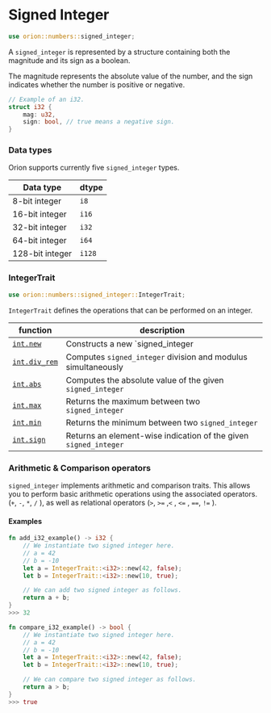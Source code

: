 # Signed Integer

```rust
use orion::numbers::signed_integer;
```

A `signed_integer` is represented by a structure containing both the magnitude and its sign as a boolean.

The magnitude represents the absolute value of the number, and the sign indicates whether the number is positive or negative.

```rust
// Example of an i32.
struct i32 {
    mag: u32,
    sign: bool, // true means a negative sign.
}
```

### Data types

Orion supports currently five `signed_integer` types.

| Data type       | dtype  |
| --------------- | ------ |
| 8-bit integer   | `i8`   |
| 16-bit integer  | `i16`  |
| 32-bit integer  | `i32`  |
| 64-bit integer  | `i64`  |
| 128-bit integer | `i128` |

### **IntegerTrait**

```rust
use orion::numbers::signed_integer::IntegerTrait;
```

`IntegerTrait` defines the operations that can be performed on an integer.

| function | description |
| --- | --- |
| [`int.new`](int.new.md) | Constructs a new `signed_integer |
| [`int.div_rem`](int.div\_rem.md) | Computes `signed_integer` division and modulus simultaneously |
| [`int.abs`](int.abs.md) | Computes the absolute value of the given `signed_integer` |
| [`int.max`](int.max.md) | Returns the maximum between two `signed_integer` |
| [`int.min`](int.min.md) | Returns the minimum between two `signed_integer` |
| [`int.sign`](int.sign.md) | Returns an element-wise indication of the given `signed_integer` |

### Arithmetic & Comparison operators

`signed_integer` implements arithmetic and comparison traits. This allows you to perform basic arithmetic operations using the associated operators. (`+`, `-`, `*`, `/` ), as well as relational operators (`>`, `>=` ,`<` , `<=` , `==`, `!=` ).

#### Examples

```rust
fn add_i32_example() -> i32 {
    // We instantiate two signed integer here.
    // a = 42
    // b = -10
    let a = IntegerTrait::<i32>::new(42, false);
    let b = IntegerTrait::<i32>::new(10, true);

    // We can add two signed integer as follows.
    return a + b;
}
>>> 32
```

```rust
fn compare_i32_example() -> bool {
    // We instantiate two signed integer here.
    // a = 42
    // b = -10
    let a = IntegerTrait::<i32>::new(42, false);
    let b = IntegerTrait::<i32>::new(10, true);

    // We can compare two signed integer as follows.
    return a > b;
}
>>> true
```
